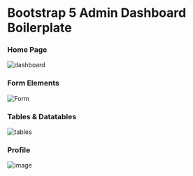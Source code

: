 ﻿# Bootstrap 5 Admin Dashboard Boilerplate
 
### Home Page 
![dashboard](https://user-images.githubusercontent.com/26044286/133314758-c26ecee9-fada-4c9d-8911-1163746e98cd.PNG)

### Form Elements
![Form](https://user-images.githubusercontent.com/26044286/133314981-ad9e47d3-a874-4918-af49-9f2aabd82813.PNG)


### Tables & Datatables 

![tables](https://user-images.githubusercontent.com/26044286/133315177-b00a8e9c-5d87-4a7a-bf64-70c81128f4c2.PNG)

### Profile

![image](https://user-images.githubusercontent.com/26044286/133557552-e5365a5b-b0b6-4302-8bb0-b7a1a425235b.png)
